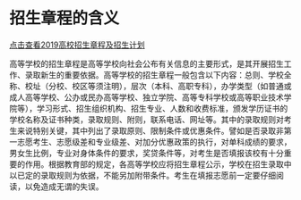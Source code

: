 # 招生章程的含义

[点击查看2019高校招生章程及招生计划](http://www.eol.cn/e_html/gk/zszc/index.shtml)

高等学校的招生章程是高等学校向社会公布有关信息的主要形式，是其开展招生工作、录取新生的重要依据。高等学校的招生章程一般包含以下内容：总则、学校全称、校址（分校、校区等须注明），层次（本科、高职专科），办学类型（如普通或成人高等学校、公办或民办高等学校、独立学院、高等专科学校或高等职业技术学院等），学习形式、招生组织机构、招生专业、人数和收费标准，颁发学历证书的学校名称及证书种类，录取规则、附则，联系电话、网址等。其中的录取规则对考生来说特别关键，其中列出了录取原则、限制条件或优惠条件。譬如是否录取非第一志愿考生、志愿级差和专业级差、对加分优惠政策的执行，对单科成绩的要求，男女生比例，专业对身体条件的要求，奖贷条件等，对考生是否填报该校有十分重要的作用。根据教育部的规定，各高等学校应将招生章程公示，学校在招生录取中以已定的录取规则为依据，不能另加附带条件。考生在填报志愿前一定要仔细阅读，以免造成无谓的失误。
